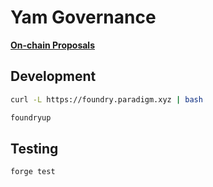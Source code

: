 # Yam Governance 

__[On-chain Proposals](https://yam.finance/#/governance)__

## Development
```sh
curl -L https://foundry.paradigm.xyz | bash

foundryup
```

## Testing
```sh
forge test
```

